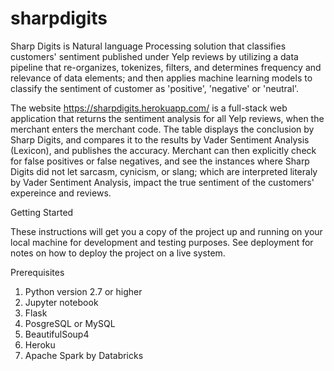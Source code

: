 # sharpdigits

Sharp Digits is Natural language Processing solution that classifies customers' sentiment published under Yelp reviews by utilizing a data pipeline that re-organizes, tokenizes, filters, and determines frequency and relevance of data elements; and then applies machine learning models to classify the sentiment of customer as 'positive', 'negative' or 'neutral'.  

The website https://sharpdigits.herokuapp.com/ is a full-stack web application that returns the sentiment analysis for all Yelp reviews, when the merchant enters the merchant code.  The table displays the conclusion by Sharp Digits, and compares it to the results by Vader Sentiment Analysis (Lexicon), and publishes the accuracy.  Merchant can then explicitly check for false positives or false negatives, and see the instances where Sharp Digits did not let sarcasm, cynicism, or slang; which are interpreted literaly by Vader Sentiment Analysis, impact the true sentiment of the customers' expereince and reviews.

Getting Started

These instructions will get you a copy of the project up and running on your local machine for development and testing purposes. See deployment for notes on how to deploy the project on a live system.

Prerequisites

1. Python version 2.7 or higher
2. Jupyter notebook
3. Flask
4. PosgreSQL or MySQL
5. BeautifulSoup4
6. Heroku
7. Apache Spark by Databricks

